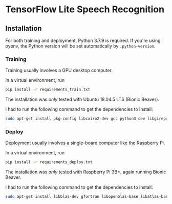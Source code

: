 # TensorFlow Lite Speech Recognition

## Installation

For both training and deployment, Python 3.7.9 is required. If you're using pyenv, the Python version will be set automatically by `.python-version`.

### Training

Training usually involves a GPU desktop computer.

In a virtual environment, run

```bash
pip install -r requirements_train.txt
```

The installation was *only* tested with Ubuntu 18.04.5 LTS (Bionic Beaver).

I had to run the following command to get the dependencies to install:

```bash
sudo apt-get install pkg-config libcairo2-dev gcc python3-dev libgirepository1.0-dev
```

### Deploy

Deployment usually involves a single-board computer like the Raspberry Pi.

In a virtual environment, run

```bash
pip install -r requirements_deploy.txt
```

The installation was *only* tested with Raspberry Pi 3B+, again running Bionic Beaver.

I had to run the following command to get the dependencies to install:

```bash
sudo apt-get install libblas-dev gfortran libopenblas-base libatlas-base-dev libgfortran5
```
